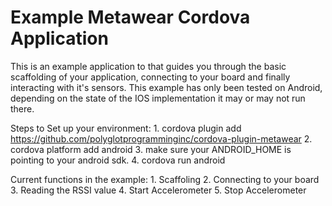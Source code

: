 Example Metawear Cordova Application
====================================

This is an example application to that guides you through the basic scaffolding of your application,  connecting to your board and finally interacting with it's sensors.  This example has only been tested on Android,  depending on the state of the IOS implementation it may or may not run there.

Steps to Set up your environment:
      1.  cordova plugin add https://github.com/polyglotprogramminginc/cordova-plugin-metawear
      2.  cordova platform add android
      3.  make sure your ANDROID_HOME is pointing to your android sdk.
      4.  cordova run android

Current functions in the example:
      1.  Scaffoling
      2.  Connecting to your board
      3.  Reading the RSSI value
      4.  Start Accelerometer
      5.  Stop Accelerometer